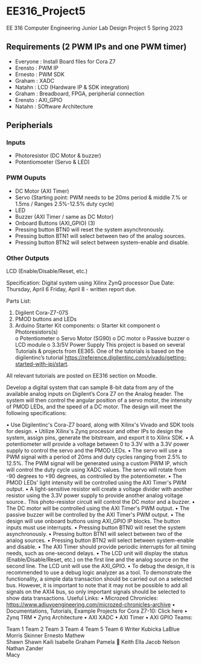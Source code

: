 # EE316_Project5

EE 316 Computer Engineering Junior Lab
Design Project 5
Spring 2023

## Requirements (2 PWM IPs and one PWM timer)
 - Everyone : Install Board files for Cora Z7
 - Erensto : PWM IP
 - Ernesto : PWM SDK
 - Graham  : XADC 
 - Natahn  : LCD (Hardware IP & SDK integration)
 - Graham  : Breadboard, FPGA, peripherial connection
 - Erensto : AXI_GPIO
 - Natahn  : SOftware Architecture
 ## Peripherials
 
 ### Inputs
  - Photoresistor   (DC Motor & buzzer)
  - Potentiomoeter  (Servo & LED)
 ### PWM Ouputs
  - DC Motor (AXI Timer)
  - Servo (Starting point: PWM needs to be 20ms period & middle 7.% or 1.5ms / Ranges 2.5%-12.5% duty cycle)
  - LED
  - Buzzer  (AXI Timer / same as DC Motor)
  - Onboard Buttons (AXI_GPIO) (3)
   - Pressing button BTN0 will reset the system asynchronously.
   - Pressing button BTN1 will select between two of the analog sources.
   - Pressing button BTN2 will select between system-enable and disable.
### Other Outputs
 LCD  (Enable/Disable/Reset, etc.)

Specification:  	Digital system using Xilinx ZynQ processor
Due Date:      		Thursday, April 6
 			Friday, April 8 - written report due. 

Parts List:       
1.	Digilent Cora-Z7-07S 
2.	PMOD buttons and LEDs
3.	Arduino Starter Kit components:
o	Starter kit component
o	Photoresistors(s)  
o	Potentiometer 
o	Servo Motor (SG90) 
o	DC motor 
o	Passive buzzer 
o	LCD module 
o	3.3/5V Power Supply
This project is based on several Tutorials & projects from EE365.  One of the tutorials is based on the digilentinc’s tutorial https://reference.digilentinc.com/vivado/getting-started-with-ipi/start. 

All relevant tutorials are posted on EE316 section on Moodle. 

Develop a digital system that can sample 8-bit data from any of the available analog inputs on Digilent’s Cora Z7 on the Analog header. The system will then control the angular position of a servo motor, the intensity of PMOD LEDs, and the speed of a DC motor. The design will meet the following specifications:

•	Use Digilentinc's Cora-Z7 board, along with Xilinx's Vivado and SDK tools for design.
•	Utilize Xilinx's Zynq processor and other IPs to design the system, assign pins, generate the bitstream, and export it to Xilinx SDK.
•	A potentiometer will provide a voltage between 0 to 3.3V with a 3.3V power supply to control the servo and the PMOD LEDs. 
•	The servo will use a PWM signal with a period of 20ms and duty cycles ranging from 2.5% to 12.5%. The PWM signal will be generated using a custom PWM IP, which will control the duty cycle using XADC values. The servo will rotate from -90 degrees to +90 degrees, as controlled by the potentiometer.
•	The PMOD LEDs' light intensity will be controlled using the AXI Timer's PWM output.
•	A light-sensitive resistor will create a voltage divider with another resistor using the 3.3V power supply to provide another analog voltage source.. This photo-resistor circuit will control the DC motor and a buzzer.
•	The DC motor will be controlled using the AXI Timer's PWM output.
•	The passive buzzer will be controlled by the AXI Timer's PWM output.
•	The design will use onboard buttons using AXI_GPIO IP blocks. The button inputs must use interrupts.
•	Pressing button BTN0 will reset the system asynchronously.
•	Pressing button BTN1 will select between two of the analog sources.
•	Pressing button BTN2 will select between system-enable and disable.
•	The AXI Timer should provide periodic interrupts for all timing needs, such as one-second delays.
•	The LCD unit will display the status (Enable/Disable/Reset, etc.) on the first line and the analog source on the second line. The LCD unit will use the AXI_GPIO.
•	To debug the design, it is recommended to use a debug logic analyzer as a tool. To demonstrate the functionality, a simple data transaction should be carried out on a selected bus. However, it is important to note that it may not be possible to add all signals on the AXI4 bus, so only important signals should be selected to show data transactions.
Useful Links:
•	Microzed Chronicles: 
https://www.adiuvoengineering.com/microzed-chronicles-archive
•	Documentations, Tutorials, Example Projects for Cora Z7-10: Click here
•	Zynq TRM 
•	Zynq Architecture
•	AXI XADC
•	AXI Timer
•	AXI GPIO
Teams: 

Team 1	Team 2	Team 3	Team 4	  Team 5	Team 6	Writer
Kubicka	LaBlue	Morris	Skinner	  Ernesto	Mathew	 
Shawn	  Shawn	  Kaili	  Isabelle	Graham	Pamela	
Keith	  Ella	  Jacob	  Nelson	  Nathan	Zander	 
 	 	            Macy	 	 	 	 

